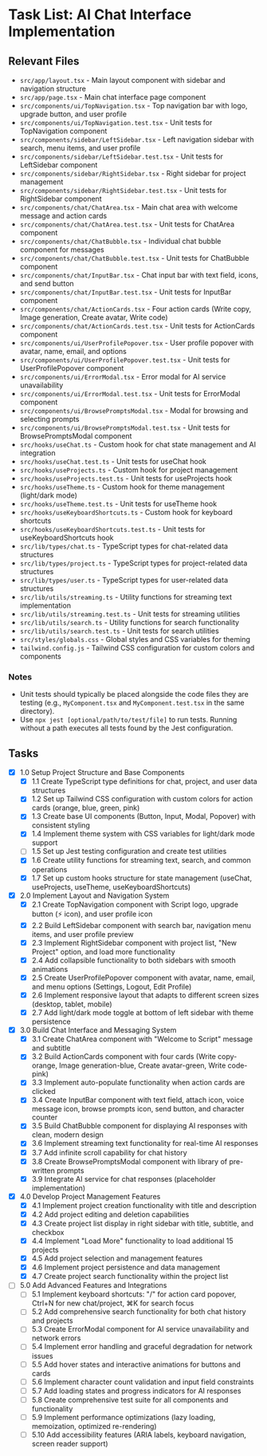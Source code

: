 # Task List: AI Chat Interface Implementation

## Relevant Files

- `src/app/layout.tsx` - Main layout component with sidebar and navigation structure
- `src/app/page.tsx` - Main chat interface page component
- `src/components/ui/TopNavigation.tsx` - Top navigation bar with logo, upgrade button, and user profile
- `src/components/ui/TopNavigation.test.tsx` - Unit tests for TopNavigation component
- `src/components/sidebar/LeftSidebar.tsx` - Left navigation sidebar with search, menu items, and user profile
- `src/components/sidebar/LeftSidebar.test.tsx` - Unit tests for LeftSidebar component
- `src/components/sidebar/RightSidebar.tsx` - Right sidebar for project management
- `src/components/sidebar/RightSidebar.test.tsx` - Unit tests for RightSidebar component
- `src/components/chat/ChatArea.tsx` - Main chat area with welcome message and action cards
- `src/components/chat/ChatArea.test.tsx` - Unit tests for ChatArea component
- `src/components/chat/ChatBubble.tsx` - Individual chat bubble component for messages
- `src/components/chat/ChatBubble.test.tsx` - Unit tests for ChatBubble component
- `src/components/chat/InputBar.tsx` - Chat input bar with text field, icons, and send button
- `src/components/chat/InputBar.test.tsx` - Unit tests for InputBar component
- `src/components/chat/ActionCards.tsx` - Four action cards (Write copy, Image generation, Create avatar, Write code)
- `src/components/chat/ActionCards.test.tsx` - Unit tests for ActionCards component
- `src/components/ui/UserProfilePopover.tsx` - User profile popover with avatar, name, email, and options
- `src/components/ui/UserProfilePopover.test.tsx` - Unit tests for UserProfilePopover component
- `src/components/ui/ErrorModal.tsx` - Error modal for AI service unavailability
- `src/components/ui/ErrorModal.test.tsx` - Unit tests for ErrorModal component
- `src/components/ui/BrowsePromptsModal.tsx` - Modal for browsing and selecting prompts
- `src/components/ui/BrowsePromptsModal.test.tsx` - Unit tests for BrowsePromptsModal component
- `src/hooks/useChat.ts` - Custom hook for chat state management and AI integration
- `src/hooks/useChat.test.ts` - Unit tests for useChat hook
- `src/hooks/useProjects.ts` - Custom hook for project management
- `src/hooks/useProjects.test.ts` - Unit tests for useProjects hook
- `src/hooks/useTheme.ts` - Custom hook for theme management (light/dark mode)
- `src/hooks/useTheme.test.ts` - Unit tests for useTheme hook
- `src/hooks/useKeyboardShortcuts.ts` - Custom hook for keyboard shortcuts
- `src/hooks/useKeyboardShortcuts.test.ts` - Unit tests for useKeyboardShortcuts hook
- `src/lib/types/chat.ts` - TypeScript types for chat-related data structures
- `src/lib/types/project.ts` - TypeScript types for project-related data structures
- `src/lib/types/user.ts` - TypeScript types for user-related data structures
- `src/lib/utils/streaming.ts` - Utility functions for streaming text implementation
- `src/lib/utils/streaming.test.ts` - Unit tests for streaming utilities
- `src/lib/utils/search.ts` - Utility functions for search functionality
- `src/lib/utils/search.test.ts` - Unit tests for search utilities
- `src/styles/globals.css` - Global styles and CSS variables for theming
- `tailwind.config.js` - Tailwind CSS configuration for custom colors and components

### Notes

- Unit tests should typically be placed alongside the code files they are testing (e.g., `MyComponent.tsx` and `MyComponent.test.tsx` in the same directory).
- Use `npx jest [optional/path/to/test/file]` to run tests. Running without a path executes all tests found by the Jest configuration.

## Tasks

- [x] 1.0 Setup Project Structure and Base Components
  - [x] 1.1 Create TypeScript type definitions for chat, project, and user data structures
  - [x] 1.2 Set up Tailwind CSS configuration with custom colors for action cards (orange, blue, green, pink)
  - [x] 1.3 Create base UI components (Button, Input, Modal, Popover) with consistent styling
  - [x] 1.4 Implement theme system with CSS variables for light/dark mode support
  - [ ] 1.5 Set up Jest testing configuration and create test utilities
  - [x] 1.6 Create utility functions for streaming text, search, and common operations
  - [x] 1.7 Set up custom hooks structure for state management (useChat, useProjects, useTheme, useKeyboardShortcuts)

- [x] 2.0 Implement Layout and Navigation System
  - [x] 2.1 Create TopNavigation component with Script logo, upgrade button (⚡ icon), and user profile icon
  - [x] 2.2 Build LeftSidebar component with search bar, navigation menu items, and user profile preview
  - [x] 2.3 Implement RightSidebar component with project list, "New Project" option, and load more functionality
  - [x] 2.4 Add collapsible functionality to both sidebars with smooth animations
  - [x] 2.5 Create UserProfilePopover component with avatar, name, email, and menu options (Settings, Logout, Edit Profile)
  - [x] 2.6 Implement responsive layout that adapts to different screen sizes (desktop, tablet, mobile)
  - [x] 2.7 Add light/dark mode toggle at bottom of left sidebar with theme persistence

- [x] 3.0 Build Chat Interface and Messaging System
  - [x] 3.1 Create ChatArea component with "Welcome to Script" message and subtitle
  - [x] 3.2 Build ActionCards component with four cards (Write copy-orange, Image generation-blue, Create avatar-green, Write code-pink)
  - [x] 3.3 Implement auto-populate functionality when action cards are clicked
  - [x] 3.4 Create InputBar component with text field, attach icon, voice message icon, browse prompts icon, send button, and character counter
  - [x] 3.5 Build ChatBubble component for displaying AI responses with clean, modern design
  - [x] 3.6 Implement streaming text functionality for real-time AI responses
  - [x] 3.7 Add infinite scroll capability for chat history
  - [x] 3.8 Create BrowsePromptsModal component with library of pre-written prompts
  - [x] 3.9 Integrate AI service for chat responses (placeholder implementation)

- [x] 4.0 Develop Project Management Features
  - [x] 4.1 Implement project creation functionality with title and description
  - [x] 4.2 Add project editing and deletion capabilities
  - [x] 4.3 Create project list display in right sidebar with title, subtitle, and checkbox
  - [x] 4.4 Implement "Load More" functionality to load additional 15 projects
  - [x] 4.5 Add project selection and management features
  - [x] 4.6 Implement project persistence and data management
  - [x] 4.7 Create project search functionality within the project list

- [ ] 5.0 Add Advanced Features and Integrations
  - [ ] 5.1 Implement keyboard shortcuts: "/" for action card popover, Ctrl+N for new chat/project, ⌘K for search focus
  - [ ] 5.2 Add comprehensive search functionality for both chat history and projects
  - [ ] 5.3 Create ErrorModal component for AI service unavailability and network errors
  - [ ] 5.4 Implement error handling and graceful degradation for network issues
  - [ ] 5.5 Add hover states and interactive animations for buttons and cards
  - [ ] 5.6 Implement character count validation and input field constraints
  - [ ] 5.7 Add loading states and progress indicators for AI responses
  - [ ] 5.8 Create comprehensive test suite for all components and functionality
  - [ ] 5.9 Implement performance optimizations (lazy loading, memoization, optimized re-rendering)
  - [ ] 5.10 Add accessibility features (ARIA labels, keyboard navigation, screen reader support)
